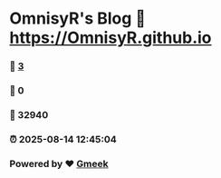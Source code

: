 # OmnisyR's Blog :link: https://OmnisyR.github.io 
### :page_facing_up: [3](https://OmnisyR.github.io/tag.html) 
### :speech_balloon: 0 
### :hibiscus: 32940 
### :alarm_clock: 2025-08-14 12:45:04 
### Powered by :heart: [Gmeek](https://github.com/Meekdai/Gmeek)
